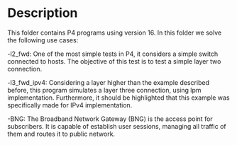 # Description

This folder contains P4 programs using version 16. In this folder we solve the following use cases:

-l2_fwd: One of the most simple tests in P4, it considers a simple switch connected to hosts. The objective of this test is to test a simple layer two connection.

-l3_fwd_ipv4: Considering a layer higher than the example described before, this program simulates a layer three connection, using lpm implementation. Furthermore, it should be highlighted that this example was specifically made for IPv4 implementation.

-BNG: The Broadband Network Gateway (BNG) is the access point for subscribers. It is capable of establish user sessions, managing all traffic of them and routes it to public network.


